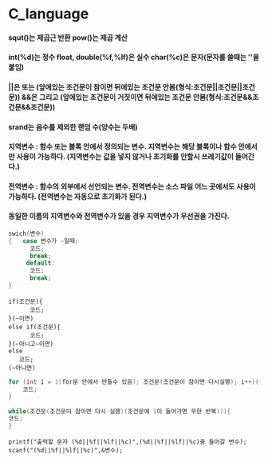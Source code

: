 # C_language

#### squt()는 제곱근 반환 pow()는 제곱 계산

#### int(%d)는 정수 float, double(%f,%lf)은 실수 char(%c)은 문자(문자를 쓸때는 ''을 붙임)

#### ||은 또는 (앞에있는 조건문이 참이면 뒤에있는 조건문 안봄(형식:조건문||조건문||조건문)) &&은 그리고 (앞에있는 조건문이 거짓이면 뒤에있는 조건문 안봄(형식:조건문&&조건문&&조건문))
#### srand는 음수를 제외한 랜덤 수(양수는 두배)

#### 지역변수 : 함수 또는 블록 안에서 정의되는 변수. 지역변수는 해당 블록이나 함수 안에서만 사용이 가능하다. (지역변수는 값을 넣지 않거나 초기화를 안할시 쓰레기값이 들어간다.)
#### 전역변수 : 함수의 외부에서 선언되는  변수. 전역변수는 소스 파일 어느 곳에서도 사용이 가능하다. (전역변수는 자동으로 초기화가 된다.)
#### 동일한 이름의 지역변수와 전역변수가 있을 경우 지역변수가 우선권을 가진다.
```C
swich(변수)
{   case 변수가 ~일때:
      코드;
      break;
     default:
      코드;
      break;
}
```
```
if(조건문){
      코드;
}(~이면)
else if(조건문){
      코드;
}(~아니고~이면)
else
   코드;
(~아니면)
```
```C
for (int i = 1(for문 안에서 만들수 있음); 조건문(조건문이 참이면 다시실행); i++)(괄호 안을 다 지우고 ;;을 쓰면 ) {
    코드;
}
```
```C
while(조건문(조건문이 참이면 다시 실행)(조건문에 1이 들어가면 무한 반복))){
코드;
}
```
```
printf("출력할 문자 (%d||%f||%lf||%c)",(%d||%f||%lf||%c)중 들어갈 변수);
scanf("(%d||%f||%lf||%c)",&변수);
```
